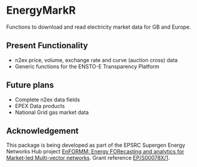 # EnergyMarkR

Functions to download and read electricity market data for GB and Europe. 

## Present Functionality

- n2ex price, volume, exchange rate and curve (auction cross) data
- Generic functions for the ENSTO-E Transparency Platform

## Future plans

- Complete n2ex data fields
- EPEX Data products
- National Grid gas market data

## Acknowledgement

This package is being developed as part of the EPSRC Supergen Energy Networks Hub project [EnFORMM: Energy FORecasting and analytics for Market-led Multi-vector networks](https://www.ncl.ac.uk/supergenenhub/senhubflex/flexfund1/senfc1-009/). Grant reference [EP/S00078X/1](https://gow.epsrc.ukri.org/NGBOViewGrant.aspx?GrantRef=EP/S00078X/1).
